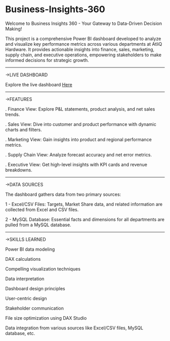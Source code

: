 # Business-Insights-360
Welcome to Business Insights 360 - Your Gateway to Data-Driven Decision Making!

This project is a comprehensive Power BI dashboard developed to analyze and visualize key performance metrics across various departments at AtliQ Hardware. It provides actionable insights into finance, sales, marketing, supply chain, and executive operations, empowering stakeholders to make informed decisions for strategic growth.
____________________________________________________________________________________________________________________________________________________________________________________________________________________________________________
->LIVE DASHBOARD 

Explore the live dashboard [Here](https://app.powerbi.com/links/U3HsrrEWQl?ctid=c6e549b3-5f45-4032-aae9-d4244dc5b2c4&pbi_source=linkShare)
___________________________________________________________________________________________________________________________________________________________________
->FEATURES 

. Finance View: Explore P&L statements, product analysis, and net sales trends.

. Sales View: Dive into customer and product performance with dynamic charts and filters.

. Marketing View: Gain insights into product and regional performance metrics.

. Supply Chain View: Analyze forecast accuracy and net error metrics.

. Executive View: Get high-level insights with KPI cards and revenue breakdowns.
___________________________________________________________________________________________________________________________________________________________________
->DATA SOURCES

The dashboard gathers data from two primary sources:

1 - Excel/CSV Files: Targets, Market Share data, and related information are collected from Excel and CSV files.

2 - MySQL Database: Essential facts and dimensions for all departments are pulled from a MySQL database.

___________________________________________________________________________________________________________________________________________________________________
->SKILLS LEARNED


Power BI data modeling

DAX calculations

Compelling visualization techniques

Data interpretation

Dashboard design principles

User-centric design

Stakeholder communication

File size optimization using DAX Studio

Data integration from various sources like Excel/CSV files, MySQL database, etc.
